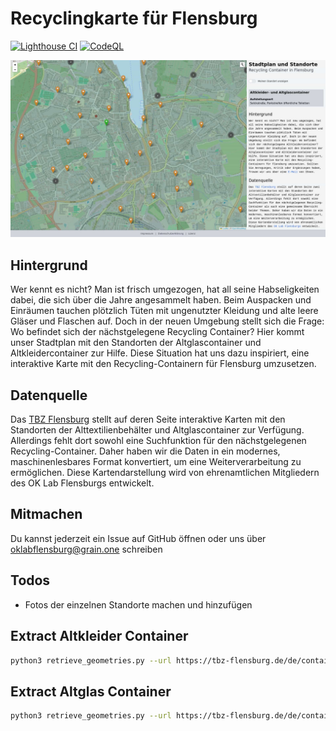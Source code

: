 # Recyclingkarte für Flensburg

[![Lighthouse CI](https://github.com/oklabflensburg/open-recycling-map/actions/workflows/lighthouse.yml/badge.svg)](https://github.com/oklabflensburg/open-recycling-map/actions/workflows/lighthouse.yml)
[![CodeQL](https://github.com/oklabflensburg/open-recycling-map/actions/workflows/codeql.yml/badge.svg)](https://github.com/oklabflensburg/open-recycling-map/actions/workflows/codeql.yml)


![Screenshot Recycling Karte in Flensburg](https://raw.githubusercontent.com/oklabflensburg/open-recycling-map/main/screenshot_recyclingkarte.jpg)


## Hintergrund

Wer kennt es nicht? Man ist frisch umgezogen, hat all seine Habseligkeiten dabei, die sich über die Jahre angesammelt haben. Beim Auspacken und Einräumen tauchen plötzlich Tüten mit ungenutzter Kleidung und alte leere Gläser und Flaschen auf. Doch in der neuen Umgebung stellt sich die Frage: Wo befindet sich der nächstgelegene Recycling Container? Hier kommt unser Stadtplan mit den Standorten der Altglascontainer und Altkleidercontainer zur Hilfe. Diese Situation hat uns dazu inspiriert, eine interaktive Karte mit den Recycling-Containern für Flensburg umzusetzen.


## Datenquelle

Das [TBZ Flensburg](https://tbz-flensburg.de/de/container-altglas) stellt auf deren Seite interaktive Karten mit den Standorten der Alttextilienbehälter und Altglascontainer zur Verfügung. Allerdings fehlt dort sowohl eine Suchfunktion für den nächstgelegenen Recycling-Container. Daher haben wir die Daten in ein modernes, maschinenlesbares Format konvertiert, um eine Weiterverarbeitung zu ermöglichen. Diese Kartendarstellung wird von ehrenamtlichen Mitgliedern des OK Lab Flensburgs entwickelt.


## Mitmachen

Du kannst jederzeit ein Issue auf GitHub öffnen oder uns über oklabflensburg@grain.one schreiben


## Todos

- Fotos der einzelnen Standorte machen und hinzufügen



## Extract Altkleider Container


```sh
python3 retrieve_geometries.py --url https://tbz-flensburg.de/de/container-altglas --category 7 --target ../data/flensburg_alttextilien_container.json --verbose
```


## Extract Altglas Container

```sh
python3 retrieve_geometries.py --url https://tbz-flensburg.de/de/container-altglas --category 8 --target ../data/flensburg_altglas_container.json --verbose
```
